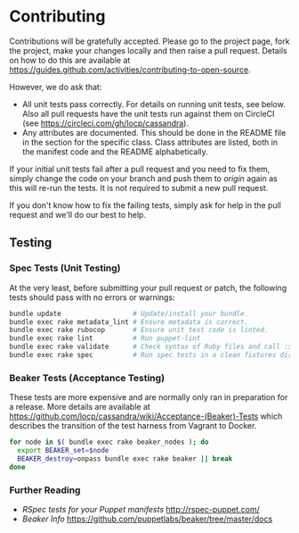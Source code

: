 # Contributing

Contributions will be gratefully accepted. Please go to the project page, fork
the project, make your changes locally and then raise a pull request. Details
on how to do this are available at
https://guides.github.com/activities/contributing-to-open-source.

However, we do ask that:

* All unit tests pass correctly.  For details on running unit tests, see below.
  Also all pull requests have the unit tests run against them on CircleCI (see
  https://circleci.com/gh/locp/cassandra).
* Any attributes are documented.  This should be done in the README file in
  the section for the specific class.  Class attributes are listed, both in
  the manifest code and the README alphabetically.

If your initial unit tests fail after a pull request and you need to fix them,
simply change the code on your branch and push them to *origin* again as this
will re-run the tests.  It is not required to submit a new pull request.

If you don't know how to fix the failing tests, simply ask for help in the
pull request and we'll do our best to help.

## Testing

### Spec Tests (Unit Testing)

At the very least, before submitting your pull request or patch, the following
tests should pass with no errors or warnings:

```bash
bundle update                  # Update/install your bundle.
bundle exec rake metadata_lint # Ensure metadata is correct.
bundle exec rake rubocop       # Ensure unit test code is linted.
bundle exec rake lint          # Run puppet-lint
bundle exec rake validate      # Check syntax of Ruby files and call :syntax and :metadata
bundle exec rake spec          # Run spec tests in a clean fixtures directory
```

### Beaker Tests (Acceptance Testing)

These tests are more expensive and are normally only ran in preparation for
a release.  More details are available at
https://github.com/locp/cassandra/wiki/Acceptance-(Beaker)-Tests
which describes the transition of the test harness from Vagrant to Docker.

```bash
for node in $( bundle exec rake beaker_nodes ); do
  export BEAKER_set=$node
  BEAKER_destroy=onpass bundle exec rake beaker || break
done
```

### Further Reading

* *RSpec tests for your Puppet manifests* <http://rspec-puppet.com/>
* *Beaker Info* <https://github.com/puppetlabs/beaker/tree/master/docs>
